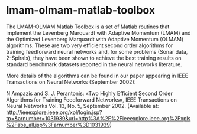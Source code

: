 lmam-olmam-matlab-toolbox
=========================

The LMAM-OLMAM Matlab Toolbox is a set of Matlab routines that implement the Levenberg Marquardt with Adaptive Momentum (LMAM) and the Optimized Levenberg Marquardt with Adaptive Momentum (OLMAM) algorithms. These are two very efficient second order algorithms for training feedforward neural networks and, for some problems (Sonar data, 2-Spirals), they have been shown to achieve the best training results on standard benchmark datasets reported in the neural networks literature.

More details of the algorithms can be found in our paper appearing in IEEE Transactions on Neural Networks (September 2002):

N Ampazis and S. J. Perantonis: «Two Highly Efficient Second Order Algorithms for Training Feedforward Networks», IEEE Transactions on Neural Networks Vol. 13, No. 5, September 2002. (Available at: http://ieeexplore.ieee.org/xpl/login.jsp?tp=&arnumber=1031939&url=http%3A%2F%2Fieeexplore.ieee.org%2Fxpls%2Fabs_all.jsp%3Farnumber%3D1031939)
